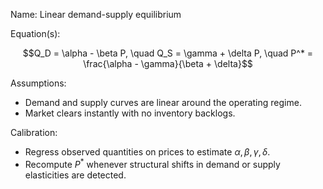 Name: Linear demand-supply equilibrium

Equation(s):

```math
Q_D = \alpha - \beta P, \quad Q_S = \gamma + \delta P, \quad P^* = \frac{\alpha - \gamma}{\beta + \delta}
```

Assumptions:

- Demand and supply curves are linear around the operating regime.
- Market clears instantly with no inventory backlogs.

Calibration:

- Regress observed quantities on prices to estimate
  $\alpha, \beta, \gamma, \delta$.
- Recompute $P^*$ whenever structural shifts in demand or supply elasticities
  are detected.
